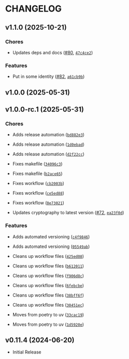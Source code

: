 # CHANGELOG

<!-- version list -->

## v1.1.0 (2025-10-21)

### Chores

- Updates deps and docs ([#80](https://github.com/jamescrowley321/py-identity-model/pull/80),
  [`47c4ce2`](https://github.com/jamescrowley321/py-identity-model/commit/47c4ce2192316a6c1c7b3e2746c9ae22f1d69811))

### Features

- Put in some identity ([#82](https://github.com/jamescrowley321/py-identity-model/pull/82),
  [`a61cb9b`](https://github.com/jamescrowley321/py-identity-model/commit/a61cb9b8fbe95671ac9e84677051f3af42601fc7))


## v1.0.0 (2025-05-31)


## v1.0.0-rc.1 (2025-05-31)

### Chores

- Adds release automation
  ([`bd882e3`](https://github.com/jamescrowley321/py-identity-model/commit/bd882e3473fe4c8d41a01136a0467504da0f187c))

- Adds release automation
  ([`1d0ebad`](https://github.com/jamescrowley321/py-identity-model/commit/1d0ebadee9a7311577cbef9f8fd66553fa7adb4a))

- Adds release automation
  ([`d2f22cc`](https://github.com/jamescrowley321/py-identity-model/commit/d2f22cc42905bf0692889f79bad3f107283535ff))

- Fixes makefile
  ([`34096c3`](https://github.com/jamescrowley321/py-identity-model/commit/34096c36d558d12dd043e14a7fc7f5e7b4d226bc))

- Fixes makefile
  ([`b2ace65`](https://github.com/jamescrowley321/py-identity-model/commit/b2ace65b9c7f18be41f369a3b2675bbc095f85a4))

- Fixes workflow
  ([`cb2003b`](https://github.com/jamescrowley321/py-identity-model/commit/cb2003b720e1b9c59ae934a859c55eaaf5743904))

- Fixes workflow
  ([`ce5ed88`](https://github.com/jamescrowley321/py-identity-model/commit/ce5ed88d4cbd1550116acda3996922b393d80238))

- Fixes workflow
  ([`0e73021`](https://github.com/jamescrowley321/py-identity-model/commit/0e7302149d314216e532372231a35b3f8a9ab4dd))

- Updates cryptography to latest version
  ([#72](https://github.com/jamescrowley321/py-identity-model/pull/72),
  [`ea23f0d`](https://github.com/jamescrowley321/py-identity-model/commit/ea23f0d0d340d454a7f58490cd14a6b46a762a5c))

### Features

- Adds automated versioning
  ([`c4f9846`](https://github.com/jamescrowley321/py-identity-model/commit/c4f9846a51d3414ab57e1668decd6cf351f6e0b6))

- Adds automated versioning
  ([`05549ab`](https://github.com/jamescrowley321/py-identity-model/commit/05549abdbc1d8eeb82b41da0778db311782c75ac))

- Cleans up workflow files
  ([`425ed08`](https://github.com/jamescrowley321/py-identity-model/commit/425ed0840fd1224d87eb84ff708b23dea8499c47))

- Cleans up workflow files
  ([`b612011`](https://github.com/jamescrowley321/py-identity-model/commit/b61201148de7582d2f2c6b5ed24c067bb9998aed))

- Cleans up workflow files
  ([`f906d8c`](https://github.com/jamescrowley321/py-identity-model/commit/f906d8c5876408df9e3501d5cde5a891379fa72d))

- Cleans up workflow files
  ([`6febcbe`](https://github.com/jamescrowley321/py-identity-model/commit/6febcbe53ec61c2b0a7f00f9c3d9cce99ac61b68))

- Cleans up workflow files
  ([`38bff6f`](https://github.com/jamescrowley321/py-identity-model/commit/38bff6fef5ff58b149604f1e750b825fdff61890))

- Cleans up workflow files
  ([`30451ec`](https://github.com/jamescrowley321/py-identity-model/commit/30451ec38f691cedce7ad30ecff1aeda4011e3bf))

- Moves from poetry to uv
  ([`33cac19`](https://github.com/jamescrowley321/py-identity-model/commit/33cac199e25e635dd228cbcf9d34f935ce45582b))

- Moves from poetry to uv
  ([`1d5920e`](https://github.com/jamescrowley321/py-identity-model/commit/1d5920e14b1a4b5229c8f10909fc375e193510bb))


## v0.11.4 (2024-06-20)

- Initial Release

